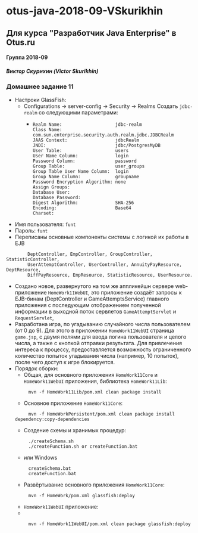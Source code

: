# otus-java-2018-09-VSkurikhin
## Для курса "Разработчик Java Enterprise" в Otus.ru

#### Группа 2018-09
##### Виктор Скурихин (Victor Skurikhin)

### Домашнее задание 11
 * Настроки GlassFish:
   * Configurations -> server-config -> Security -> Realms
     Создать `jdbc-realm` со следующими параметрами:
     *     Realm Name:                    jdbc-realm
           Class Name:                    com.sun.enterprise.security.auth.realm.jdbc.JDBCRealm
           JAAS Context:                  jdbcRealm
           JNDI:                          jdbc/PostgresMyDB
           User Table:                    users
           User Name Column:              login
           Password Column:               password
           Group Table:                   user_groups
           Group Table User Name Column:  login
           Group Name Column:             groupname
           Password Encryption Algorithm: none
           Assign Groups:
           Database User:
           Database Password:
           Digest Algorithm:              SHA-256
           Encoding:                      Base64
           Charset:
 * Имя пользователя: `funt` 
 * Пароль: `funt`
 * Переписаны основные компоненты системы c логикой их работы в EJB
````
        DeptController, EmpController, GroupController, StatisticController,
        UserAttemptController, UserController, AnnuityPayResource, DeptResource,
        DiffPayResource, EmpResource, StatisticResource, UserResource.
````
 * Создано новое, развернутого на том же аппликейшн сервере web-приложениe ``HomeWork11WebUI``,
   это приложение создаёт запросы к EJB-бинам (DeptController и GameAttemptsService) главного приложения
   с последующим отображением полученной информации в выходной поток сервлетов ``GameAttemptServlet`` и ``RequestServlet``,
 * Разработана игра, по угадыванию случайного числа пользователем (от 0 до 9).
   Для этого в приложении ``HomeWork11WebUI`` страница ``game.jsp``, с двумя полями для ввода логина пользователя и целого
   числа, а также с кнопкой отправки результата.
   Для привлечения интереса к процессу, предоставляется возможность ограниченного количество попыток угадывания числа
   (например, 10 попыток), после чего доступ к игре блокируется.
 * Порядок сборки:
   * Общая, для основного приложения ``HomeWork11Core`` и ``HomeWork11WebUI`` приложения, библиотека ``HomeWork11Lib``:
   ````
        mvn -f HomeWork11Lib/pom.xml clean package install
   ````
   * Основноe приложение ``HomeWork11Core``:
   ````
        mvn -f HomeWorkPersistent/pom.xml clean package install dependency:copy-dependencies
   ````
   * Создение схемы и хранимых процедур:
   ````
        ./createSchema.sh
        ./createFunction.sh or createFunction.bat
   ````
      *  или Windows
   ````
        createSchema.bat
        createFunction.bat
   ````
   * Развёртывание основного приложения ``HomeWork11Core``:
   ````
        mvn -f HomeWork/pom.xml glassfish:deploy
   ````
   * ``HomeWork11WebUI`` приложение:
   *
   ````
        mvn -f HomeWork11WebUI/pom.xml clean package glassfish:deploy
   ````

